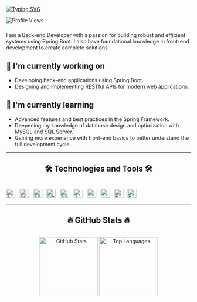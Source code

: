 [![Typing SVG](https://readme-typing-svg.herokuapp.com?font=Fira+Code&weight=600&size=30&duration=1000&pause=4000&color=6EF7F1&background=FFE2E200&center=true&vCenter=true&random=true&width=435&lines=%F0%9F%91%8B+Hi+there%2C+I'm+Hieu+%F0%9F%A4%97)](https://git.io/typing-svg)

![Profile Views](https://komarev.com/ghpvc/?username=ariushieu&color=blue)

### 
I am a Back-end Developer with a passion for building robust and efficient systems using Spring Boot. I also have foundational knowledge in front-end development to create complete solutions.

## 🔭 I'm currently working on
- Developing back-end applications using Spring Boot.
- Designing and implementing RESTful APIs for modern web applications.

## 🌱 I'm currently learning
- Advanced features and best practices in the Spring Framework.
- Deepening my knowledge of database design and optimization with MySQL and SQL Server.
- Gaining more experience with front-end basics to better understand the full development cycle.

---

<h2 align="center">🛠 Technologies and Tools 🛠</h2>
<br>
<div algin="center"> 
<span><img src="https://img.shields.io/badge/Spring_Boot-282C34?logo=springboot&logoColor=6DB33F" alt="Spring Boot logo" title="Spring Boot" height="25" /></span>
&nbsp;
<span><img src="https://img.shields.io/badge/MySQL-282C34?logo=mysql&logoColor=4479A1" alt="MySQL logo" title="MySQL" height="25" /></span>
&nbsp;
<span><img src="https://img.shields.io/badge/SQL_Server-282C34?logo=microsoftsqlserver&logoColor=CC2927" alt="SQL Server logo" title="SQL Server" height="25" /></span>
&nbsp;
<span><img src="https://img.shields.io/badge/HTML5-282C34?logo=html5&logoColor=E34F26" alt="HTML5 logo" title="HTML5" height="25" /></span>
&nbsp;
<span><img src="https://img.shields.io/badge/CSS3-282C34?logo=css3&logoColor=1572B6" alt="CSS3 logo" title="CSS3" height="25" /></span>
&nbsp;
<span><img src="https://img.shields.io/badge/JavaScript-282C34?logo=javascript&logoColor=F7DF1E" alt="JavaScript logo" title="JavaScript" height="25" /></span>
&nbsp;
<span><img src="https://img.shields.io/badge/vercel-282C34?logo=vercel&logoColor=2D3748" alt="vercel logo" title="vercel" height="25" /></span>
&nbsp;
<span><img src="https://img.shields.io/badge/python-282C34?logo=python&logoColor=3776AB" alt="python logo" title="python" height="25" /></span>
&nbsp;
<span><img src="https://img.shields.io/badge/Typescript-282C34?logo=typescript&logoColor=#3178C6" alt="TypeScript logo" title="TypeScript" height="25" /></span>
&nbsp;
<span><img src="https://img.shields.io/badge/ReactJS-282C34?logo=react&logoColor=61DAFB" alt="ReactJS logo" title="ReactJS" height="25" /></span>
&nbsp;
</div>

---

<h2 align="center">🔥 GitHub Stats 🔥</h2>
<br>
<div align="center">
 <img src="https://github-readme-stats.vercel.app/api?username=ariushieu&show_icons=true&theme=tokyonight" alt="GitHub Stats" style="height: 10rem; width: auto;" />
 <!-- <img src="https://github-readme-stats.vercel.app/api/top-langs/?username=ariushieu&theme=tokyonight&hide=pawn,pascal,Assembly,Java&layout=compact" alt="Top Languages" style="height: 10rem; width: auto;" /> -->
 <!-- <img src="https://github-readme-stats.vercel.app/api/top-langs/?username=ariushieu&theme=tokyonight&hide=pawn,pascal,Assembly&layout=compact&nocache=true" alt="Top Languages" style="height: 10rem; width: auto;" /> -->
 <img src="https://github-readme-stats.vercel.app/api/top-langs/?username=ariushieu&theme=tokyonight&hide=pawn,pascal,Assembly&layout=compact" alt="Top Languages" style="height: 10rem; width: auto;" />
 <!-- <img src="https://github-readme-stats.vercel.app/api/top-langs/?username=ariushieu&theme=tokyonight&hide=pawn,pascal,Assembly&layout=compact&cache_seconds=1" alt="Top Languages" style="height: 10rem; width: auto;" /> -->
</div>
